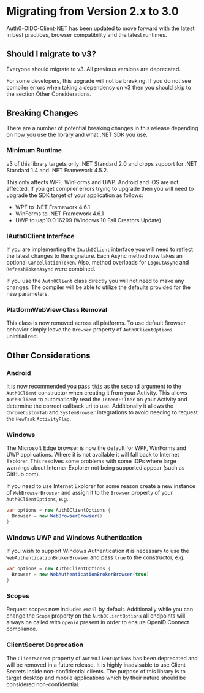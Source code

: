 # Migrating from Version 2.x to 3.0

Auth0-OIDC-Client-NET has been updated to move forward with the latest in best practices, browser compatibility and the latest runtimes.

## Should I migrate to v3?

Everyone should migrate to v3. All previous versions are deprecated.

For some developers, this upgrade will not be breaking. If you do not see compiler errors when taking a dependency on v3 then you should skip to the section Other Considerations.

## Breaking Changes

There are a number of potential breaking changes in this release depending on how you use the library and what .NET SDK you use.

### Minimum Runtime

v3 of this library targets only .NET Standard 2.0 and drops support for .NET Standard 1.4 and .NET Framework 4.5.2. 

This only affects WPF, WinForms and UWP. Android and iOS are not affected. If you get compiler errors trying to upgrade then you will need to upgrade the SDK target of your application as follows: 

- WPF to .NET Framework 4.6.1
- WinForms to .NET Framework 4.6.1
- UWP to uap10.0.16299 (Windows 10 Fall Creators Update)

### IAuth0Client Interface

If you are implementing the `IAuth0Client` interface you will need to reflect the latest changes to the signature.  Each Async method now takes an optional `CancellationToken`. Also, method overloads for `LogoutAsync` and `RefreshTokenAsync` were combined.

If you use the `Auth0Client` class directly you will not need to make any changes. The compiler will be able to utilize the defaults provided for the new parameters.

### PlatformWebView Class Removal

This class is now removed across all platforms.  To use default Browser behavior simply leave the `Browser` property of `Auth0ClientOptions` uninitialized.

## Other Considerations

### Android 

It is now recommended you pass `this` as the second argument to the `Auth0Client` constructor when creating it from your Activity. This allows `Auth0Client` to automatically read the `IntentFilter` on your Activity and determine the correct callback uri to use.  Additionally it allows the `ChromeCustomTab` and `SystemBrowser` integrations to avoid needing to request the `NewTask` `ActivityFlag`.

### Windows

The Microsoft Edge browser is now the default for WPF, WinForms and UWP applications. Where it is not available it will fall back to Internet Explorer.  This resolves some problems with some IDPs where large warnings about Interner Explorer not being supported appear (such as GitHub.com).

If you need to use Internet Explorer for some reason create a new instance of `WebBrowserBrowser` and assign it to the `Browser` property of your `Auth0ClientOptions`, e.g.

```csharp
var options = new Auth0ClientOptions {
  Browser = new WebBrowserBrowser()
}
```

### Windows UWP and Windows Authentication

If you wish to support Windows Authentication it is necessary to use the `WebAuthenticationBrokerBrowser` and pass `true` to the constructor, e.g.

```csharp
var options = new Auth0ClientOptions {
  Browser = new WebAuthenticationBrokerBrowser(true)
}
```

### Scopes

Request scopes now includes `email` by default.  Additionally while you can change the `Scope` property on the `Auth0ClientOptions` all endpoints will always be called with `openid` present in order to ensure OpenID Connect compliance.

### ClientSecret Deprecation

The `ClientSecret` property of `Auth0ClientOptions` has been deprecated and will be removed in a future release.  It is highly inadvisable to use Client Secrets inside non-confidential clients. The purpose of this library is to target desktop and mobile applications which by their nature should be considered non-confidential.

